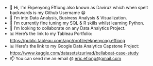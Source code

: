 - 👋 Hi, I’m Ekpenyong Effiong also known as Daviruz which when spelt backwards is my Github Username 😁
- 👀 I’m into Data Analysis, Business Analysis & Visualization.
- 🌱 I’m currently fine tuning my SQL & R skills whilst learning Python.
- 💞️ I’m looking to collaborate on any Data Analytics Project.
- 📊 Here’s the link to my Tableau Portfolio: https://public.tableau.com/app/profile/ekpenyong.effiong
- 📊 Here's the link to my Google Data Analytics Capstone Project: https://www.kaggle.com/datasets/zurivad/bellabeat-case-study
- 📫 You can send me an email @ eric.efiong@gmail.com

<!---
zurivad7/zurivad7 is a ✨ special ✨ repository because its `README.md` (this file) appears on your GitHub profile.
You can click the Preview link to take a look at your changes.
--->
